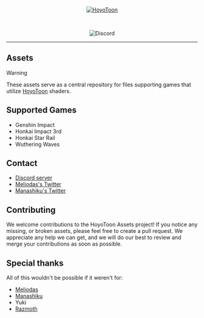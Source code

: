 <br>
<p align="center">
    <a href="https://github.com/Melioli/HoyoToon"><img src="https://hoyotoon.com/images/HoyoToonBannerLite.png" alt="HoyoToon"/></a>
</p><br>

<p align="center">
    <img alt="Discord" src="https://img.shields.io/discord/1129811149416824934?style=for-the-badge"
</p>

---

## Assets

> [!WARNING]
These assets serve as a central repository for files supporting games that utilize [HoyoToon](https://github.com/Melioli/HoyoToon) shaders.

## Supported Games

- Genshin Impact
- Honkai Impact 3rd
- Honkai Star Rail
- Wuthering Waves

## Contact

- [Discord server](https://discord.gg/meliverse)
- [Meliodas's Twitter](https://twitter.com/Meliodas7DL)
- [Manashiku's Twitter](https://twitter.com/Manashiku)

## Contributing

We welcome contributions to the HoyoToon Assets project! If you notice any missing, or broken assets, please feel free to create a pull request. We appreciate any help we can get, and we will do our best to review and merge your contributions as soon as possible.

## Special thanks

All of this wouldn't be possible if it weren't for:

- [Meliodas](https://github.com/Melioli)
- [Manashiku](https://github.com/Manashiku)
- Yuki
- [Razmoth](https://github.com/Razmoth)
